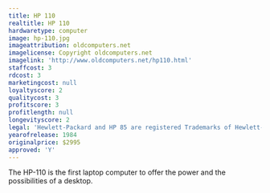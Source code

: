 ```yaml
---
title: HP 110
realtitle: HP 110
hardwaretype: computer
image: hp-110.jpg
imageattribution: oldcomputers.net
imagelicense: Copyright oldcomputers.net
imagelink: 'http://www.oldcomputers.net/hp110.html'
staffcost: 3
rdcost: 3
marketingcost: null
loyaltyscore: 2
qualitycost: 3
profitscore: 3
profitlength: null
longevityscore: 2
legal: 'Hewlett-Packard and HP 85 are registered Trademarks of Hewlett-Packard Development Company, L.P.'
yearofrelease: 1984
originalprice: $2995
approved: 'Y'
---
```


The HP-110 is the first laptop computer to offer the power and the possibilities of a desktop.
